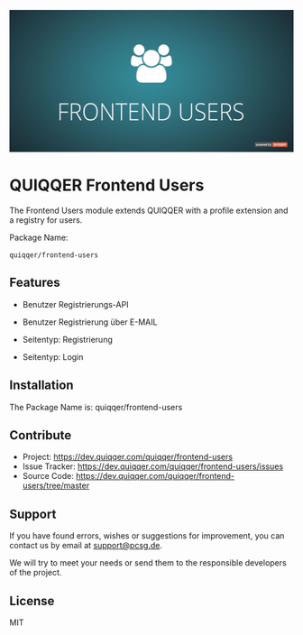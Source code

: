 ![QUIQQER Blog](bin/images/Readme.jpg)

QUIQQER Frontend Users
========

The Frontend Users module extends QUIQQER with a profile extension and a registry for users.

Package Name:

    quiqqer/frontend-users


Features
--------

- Benutzer Registrierungs-API
- Benutzer Registrierung über E-MAIL

- Seitentyp: Registrierung
- Seitentyp: Login

Installation
------------

The Package Name is: quiqqer/frontend-users


Contribute
----------

- Project: https://dev.quiqqer.com/quiqqer/frontend-users
- Issue Tracker: https://dev.quiqqer.com/quiqqer/frontend-users/issues
- Source Code: https://dev.quiqqer.com/quiqqer/frontend-users/tree/master


Support
-------

If you have found errors, wishes or suggestions for improvement,
you can contact us by email at support@pcsg.de.

We will try to meet your needs or send them to the responsible developers
of the project.

License
-------

MIT
